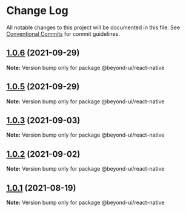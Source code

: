 # Change Log

All notable changes to this project will be documented in this file.
See [Conventional Commits](https://conventionalcommits.org) for commit guidelines.

## [1.0.6](https://github.com/renli-tech/Beyond/compare/@beyond-ui/react-native@1.0.4...@beyond-ui/react-native@1.0.6) (2021-09-29)

**Note:** Version bump only for package @beyond-ui/react-native

## [1.0.5](https://github.com/renli-tech/Beyond/compare/@beyond-ui/react-native@1.0.4...@beyond-ui/react-native@1.0.5) (2021-09-29)

**Note:** Version bump only for package @beyond-ui/react-native

## [1.0.3](https://github.com/renli-tech/Beyond/compare/@beyond-ui/react-native@1.0.1...@beyond-ui/react-native@1.0.3) (2021-09-03)

**Note:** Version bump only for package @beyond-ui/react-native

## [1.0.2](https://github.com/renli-tech/Beyond/compare/@beyond-ui/react-native@1.0.2...@beyond-ui/react-native@1.0.2) (2021-09-02)

**Note:** Version bump only for package @beyond-ui/react-native

## [1.0.1](https://github.com/renli-tech/Beyond/compare/@beyond-ui/react-native@1.0.0...@beyond-ui/react-native@1.0.1) (2021-08-19)

**Note:** Version bump only for package @beyond-ui/react-native
